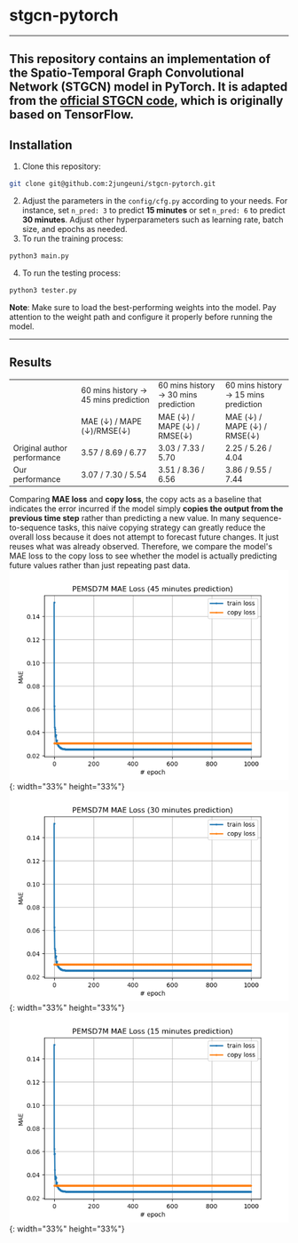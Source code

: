 # stgcn-pytorch
---
This repository contains an implementation of the Spatio-Temporal Graph Convolutional Network (STGCN) model in **PyTorch**.
It is adapted from the [official STGCN code](https://github.com/VeritasYin/STGCN_IJCAI-18), which is originally based on **TensorFlow**.
---
## Installation
1. Clone this repository:
```bash
git clone git@github.com:2jungeuni/stgcn-pytorch.git
```
2. Adjust the parameters in the `config/cfg.py` according to your needs. For instance, set `n_pred: 3` to predict **15 minutes** or set `n_pred: 6` to predict **30 minutes**. Adjust other hyperparameters such as learning rate, batch size, and epochs as needed.
3. To run the training process:
```bash
python3 main.py
```
4. To run the testing process:
```bash
python3 tester.py
```
**Note**: Make sure to load the best-performing weights into the model. Pay attention to the weight path and configure it properly before running the model. 

---
## Results
<table>
  <tr>
    <!-- (1,1) merged with (2,1) by rowspan="2" -->
    <td rowspan="2"></td>
    <td>60 mins history &rightarrow; 45 mins prediction </td>
    <td>60 mins history &rightarrow; 30 mins prediction</td>
    <td>60 mins history &rightarrow; 15 mins prediction</td>
  </tr>
  <tr>
    <!-- First column is merged above, so only three cells here -->
    <td>MAE (&darr;) / MAPE (&darr;)/RMSE(&darr;)</td>
    <td>MAE (&darr;) / MAPE (&darr;) / RMSE(&darr;)</td>
    <td>MAE (&darr;) / MAPE (&darr;) / RMSE(&darr;)</td>
  </tr>
  <tr>
    <td>Original author performance</td>
    <td>3.57 / 8.69 / 6.77</td>
    <td>3.03 / 7.33 / 5.70</td>
    <td>2.25 / 5.26 / 4.04</td>
  </tr>
  <tr>
    <td>Our performance</td>
    <td>3.07 / 7.30 / 5.54</td>
    <td>3.51 / 8.36 / 6.56</td>
    <td>3.86 / 9.55 / 7.44</td>
  </tr>
</table>

Comparing **MAE loss** and **copy loss**, the copy acts as a baseline that indicates the error incurred if the model simply **copies the output from the previous time step** rather than predicting a new value.
In many sequence-to-sequence tasks, this naive copying strategy can greatly reduce the overall loss because it does not attempt to forecast future changes. It just reuses what was already observed.
Therefore, we compare the model's MAE loss to the copy loss to see whether the model is actually predicting future values rather than just repeating past data.
![](plot/pemsd7-m/pemsd7m-mae-loss_45.png){: width="33%" height="33%"}
![](plot/pemsd7-m/pemsd7m-mae-loss_30.png){: width="33%" height="33%"}
![](plot/pemsd7-m/pemsd7m-mae-loss_15.png){: width="33%" height="33%"}
